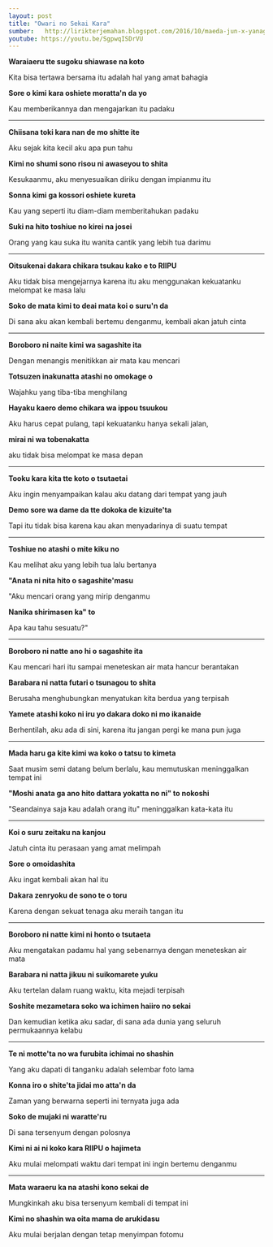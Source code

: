 ```yaml
---
layout: post
title: "Owari no Sekai Kara"
sumber:   http://lirikterjemahan.blogspot.com/2016/10/maeda-jun-x-yanagi-nagi-owari-no-sekai.html?m=1 
youtube: https://youtu.be/SgpwqISDrVU 
---
```


**Waraiaeru tte sugoku shiawase na koto**

Kita bisa tertawa bersama itu adalah hal yang amat bahagia

**Sore o kimi kara oshiete moratta'n da yo**

Kau memberikannya dan mengajarkan itu padaku

****



**Chiisana toki kara nan de mo shitte ite**

Aku sejak kita kecil aku apa pun tahu

**Kimi no shumi  sono risou ni awaseyou to shita**

Kesukaanmu, aku menyesuaikan diriku dengan impianmu itu

**Sonna kimi ga kossori oshiete kureta**

Kau yang seperti itu diam-diam memberitahukan padaku

**Suki na hito  toshiue no kirei na josei**

Orang yang kau suka itu wanita cantik yang lebih tua darimu

****



**Oitsukenai  dakara chikara tsukau  kako e to RIIPU**

Aku tidak bisa mengejarnya karena itu aku menggunakan kekuatanku melompat ke masa lalu

**Soko de mata kimi to deai  mata koi o suru'n da**

Di sana aku akan kembali bertemu denganmu, kembali akan jatuh cinta

****



**Boroboro ni naite kimi wa sagashite ita**

Dengan menangis menitikkan air mata kau mencari

**Totsuzen inakunatta atashi no omokage o**

Wajahku yang tiba-tiba menghilang

**Hayaku kaero  demo chikara wa ippou tsuukou**

Aku harus cepat pulang, tapi kekuatanku hanya sekali jalan,

**mirai ni wa tobenakatta**

aku tidak bisa melompat ke masa depan

****



**Tooku kara kita tte koto o tsutaetai**

Aku ingin menyampaikan kalau aku datang dari tempat yang jauh

**Demo sore wa dame da tte dokoka de kizuite'ta**

Tapi itu tidak bisa karena kau akan menyadarinya di suatu tempat

****



**Toshiue no atashi o mite kiku no**

Kau melihat aku yang lebih tua lalu bertanya

**"Anata ni nita hito o sagashite'masu**

"Aku mencari orang yang mirip denganmu

**Nanika shirimasen ka" to**

Apa kau tahu sesuatu?"

****



**Boroboro ni natte ano hi o sagashite ita**

Kau mencari hari itu sampai meneteskan air mata hancur berantakan

**Barabara ni natta futari o tsunagou to shita**

Berusaha menghubungkan menyatukan kita berdua yang terpisah

**Yamete  atashi  koko ni iru yo  dakara doko ni mo ikanaide**

Berhentilah, aku ada di sini, karena itu jangan pergi ke mana pun juga

****



**Mada haru ga kite kimi wa koko o tatsu to kimeta**

Saat musim semi datang belum berlalu, kau memutuskan meninggalkan tempat ini

**"Moshi anata ga ano hito dattara yokatta no ni" to nokoshi**

"Seandainya saja kau adalah orang itu" meninggalkan kata-kata itu

****



**Koi o suru  zeitaku na kanjou**

Jatuh cinta itu perasaan yang amat melimpah

**Sore o omoidashita**

Aku ingat kembali akan hal itu

**Dakara zenryoku de sono te o toru**

Karena dengan sekuat tenaga aku meraih tangan itu

****



**Boroboro ni natte kimi ni honto o tsutaeta**

Aku mengatakan padamu hal yang sebenarnya dengan meneteskan air mata

**Barabara ni natta jikuu ni suikomarete yuku**

Aku tertelan dalam ruang waktu, kita mejadi terpisah

**Soshite mezametara soko wa ichimen haiiro no sekai**

Dan kemudian ketika aku sadar, di sana ada dunia yang seluruh permukaannya kelabu

****



**Te ni motte'ta no wa furubita ichimai no shashin**

Yang aku dapati di tanganku adalah selembar foto lama

**Konna iro o shite'ta jidai mo atta'n da**

Zaman yang berwarna seperti ini ternyata juga ada

**Soko de mujaki ni waratte'ru**

Di sana tersenyum dengan polosnya

**Kimi ni ai ni koko kara RIIPU o hajimeta**

Aku mulai melompati waktu dari tempat ini ingin bertemu denganmu

****



**Mata waraeru ka na  atashi kono sekai de**

Mungkinkah aku bisa tersenyum kembali di tempat ini

**Kimi no shashin wa oita mama de arukidasu**

Aku mulai berjalan dengan tetap menyimpan fotomu 

